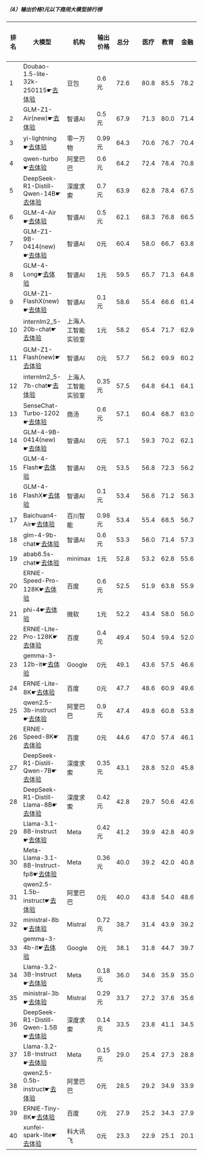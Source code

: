 ##### （4）输出价格1元以下商用大模型排行榜
|排名|大模型|机构|输出价格|总分| |医疗|教育|金融|法律|行政公务|心理健康|推理与数学计算|语言与指令遵从|
|---|-----|---|-------|---|-|----|---|---|---|------|-------|-----------|------------|
|1|Doubao-1.5-lite-32k-250115☛[去体验](https://easyllm.site/static/modelcompare.html?type=proprietary)|豆包|0.6元|72.6| |        80.8|85.5|78.2|61.6|        65.8|65.8|        65.0|77.8|
|2|GLM-Z1-Air(new)☛[去体验](https://easyllm.site/static/modelcompare.html?type=proprietary)|智谱AI|0.5元|67.9| |        71.3|80.0|71.4|52.0|        76.0|53.5|        63.8|75.5|
|3|yi-lightning☛[去体验](https://easyllm.site/static/modelcompare.html?type=proprietary)|零一万物|0.99元|64.3| |        70.6|76.7|70.4|42.6|        61.5|56.8|        61.2|74.9|
|4|qwen-turbo☛[去体验](https://easyllm.site/static/modelcompare.html?type=proprietary)|阿里巴巴|0.6元|64.2| |        72.4|78.4|70.8|46.9|        62.0|60.8|        53.0|69.4|
|5|DeepSeek-R1-Distill-Qwen-14B☛[去体验](https://easyllm.site/static/modelcompare.html?type=open-source)|深度求索|0.7元|63.9| |        62.8|78.4|67.5|40.2|        66.5|55.6|        67.2|72.7|
|6|GLM-4-Air☛[去体验](https://easyllm.site/static/modelcompare.html?type=proprietary)|智谱AI|0.5元|62.1| |        68.3|76.8|66.5|42.5|        68.0|56.5|        44.2|74.4|
|7|GLM-Z1-9B-0414(new)☛[去体验](https://easyllm.site/static/modelcompare.html?type=open-source)|智谱AI|0元|60.4| |        58.0|66.7|63.8|31.5|        75.5|48.8|        69.1|69.6|
|8|GLM-4-Long☛[去体验](https://easyllm.site/static/modelcompare.html?type=proprietary)|智谱AI|1元|59.5| |        65.7|71.3|64.8|42.3|        61.0|50.9|        47.9|72.4|
|9|GLM-Z1-FlashX(new)☛[去体验](https://easyllm.site/static/modelcompare.html?type=proprietary)|智谱AI|0.1元|58.6| |        55.4|66.6|61.4|32.3|        71.5|48.6|        61.9|71.4|
|10|internlm2_5-20b-chat☛[去体验](https://easyllm.site/static/modelcompare.html?type=open-source)|上海人工智能实验室|1元|58.2| |        65.4|71.7|62.9|44.7|        53.5|52.7|        43.8|70.7|
|11|GLM-Z1-Flash(new)☛[去体验](https://easyllm.site/static/modelcompare.html?type=proprietary)|智谱AI|0元|57.7| |        56.2|69.9|60.2|32.5|        65.5|47.1|        60.1|69.7|
|12|internlm2_5-7b-chat☛[去体验](https://easyllm.site/static/modelcompare.html?type=open-source)|上海人工智能实验室|0.35元|57.5| |        64.8|64.1|64.1|43.1|        55.5|51.0|        46.9|70.9|
|13|SenseChat-Turbo-1202☛[去体验](https://easyllm.site/static/modelcompare.html?type=proprietary)|商汤|0.6元|57.1| |        60.4|68.7|63.0|36.8|        56.0|52.2|        50.3|69.7|
|14|GLM-4-9B-0414(new)☛[去体验](https://easyllm.site/static/modelcompare.html?type=open-source)|智谱AI|0元|57.1| |        59.3|70.2|62.1|40.8|        53.5|49.2|        49.9|71.9|
|15|GLM-4-Flash☛[去体验](https://easyllm.site/static/modelcompare.html?type=proprietary)|智谱AI|0元|53.5| |        56.8|72.3|56.2|36.2|        49.4|52.3|        38.7|66.0|
|16|GLM-4-FlashX☛[去体验](https://easyllm.site/static/modelcompare.html?type=proprietary)|智谱AI|0.1元|53.4| |        56.6|71.2|56.3|34.7|        53.5|46.1|        42.4|66.5|
|17|Baichuan4-Air☛[去体验](https://easyllm.site/static/modelcompare.html?type=proprietary)|百川智能|0.98元|53.4| |        55.4|68.5|56.7|30.3|        49.0|47.2|        50.3|69.9|
|18|glm-4-9b-chat☛[去体验](https://easyllm.site/static/modelcompare.html?type=open-source)|智谱AI|0.6元|53.3| |        56.0|71.4|57.3|36.5|        52.0|47.1|        39.1|66.7|
|19|abab6.5s-chat☛[去体验](https://easyllm.site/static/modelcompare.html?type=proprietary)|minimax|1元|52.8| |        53.2|62.8|55.6|33.8|        49.5|44.8|        48.0|74.9|
|20|ERNIE-Speed-Pro-128K☛[去体验](https://easyllm.site/static/modelcompare.html?type=proprietary)|百度|0.6元|52.5| |        51.9|63.8|55.9|37.6|        47.5|44.8|        46.8|71.7|
|21|phi-4☛[去体验](https://easyllm.site/static/modelcompare.html?type=open-source)|微软|1元|52.2| |        43.4|58.0|56.0|24.9|        64.5|43.2|        60.3|67.2|
|22|ERNIE-Lite-Pro-128K☛[去体验](https://easyllm.site/static/modelcompare.html?type=proprietary)|百度|0.4元|49.4| |        50.4|59.4|52.0|31.4|        46.0|43.5|        44.2|68.5|
|23|gemma-3-12b-it☛[去体验](https://easyllm.site/static/modelcompare.html?type=open-source)|Google|0元|49.1| |        43.6|57.5|46.6|20.4|        59.0|41.1|        58.3|66.4|
|24|ERNIE-Lite-8K☛[去体验](https://easyllm.site/static/modelcompare.html?type=proprietary)|百度|0元|47.7| |        48.6|60.9|49.6|29.2|        45.5|43.0|        38.6|66.4|
|25|qwen2.5-3b-instruct☛[去体验](https://easyllm.site/static/modelcompare.html?type=open-source)|阿里巴巴|0.9元|47.4| |        49.8|60.8|53.8|26.9|        42.0|43.8|        39.6|62.4|
|26|ERNIE-Speed-8K☛[去体验](https://easyllm.site/static/modelcompare.html?type=proprietary)|百度|0元|44.6| |        47.0|57.4|46.1|31.4|        42.5|43.7|        27.3|61.4|
|27|DeepSeek-R1-Distill-Qwen-7B☛[去体验](https://easyllm.site/static/modelcompare.html?type=open-source)|深度求索|0.35元|43.1| |        28.8|52.0|45.8|19.2|        54.0|30.4|        54.5|60.3|
|28|DeepSeek-R1-Distill-Llama-8B☛[去体验](https://easyllm.site/static/modelcompare.html?type=open-source)|深度求索|0.42元|42.8| |        29.7|50.6|42.6|20.3|        52.0|31.9|        52.7|62.7|
|29|Llama-3.1-8B-Instruct☛[去体验](https://easyllm.site/static/modelcompare.html?type=open-source)|Meta|0.42元|41.2| |        39.9|42.8|40.9|21.3|        43.0|37.2|        42.3|62.5|
|30|Meta-Llama-3.1-8B-Instruct-fp8☛[去体验](https://easyllm.site/static/modelcompare.html?type=open-source)|Meta|0.36元|40.0| |        39.2|42.0|40.8|19.5|        37.5|34.0|        44.1|63.3|
|31|qwen2.5-1.5b-instruct☛[去体验](https://easyllm.site/static/modelcompare.html?type=open-source)|阿里巴巴|0元|40.0| |        43.8|54.0|48.6|25.6|        35.0|39.6|        24.7|48.5|
|32|ministral-8b☛[去体验](https://easyllm.site/static/modelcompare.html?type=proprietary)|Mistral|0.72元|38.7| |        31.4|43.9|39.2|19.9|        39.5|31.5|        42.9|60.9|
|33|gemma-3-4b-it☛[去体验](https://easyllm.site/static/modelcompare.html?type=open-source)|Google|0元|38.1| |        31.8|44.7|39.7|16.6|        39.5|29.2|        49.2|54.4|
|34|Llama-3.2-3B-Instruct☛[去体验](https://easyllm.site/static/modelcompare.html?type=open-source)|Meta|0.18元|36.0| |        34.6|35.9|35.0|17.1|        34.0|29.6|        39.7|62.0|
|35|ministral-3b☛[去体验](https://easyllm.site/static/modelcompare.html?type=proprietary)|Mistral|0.29元|33.7| |        27.2|37.6|35.6|14.8|        34.0|29.4|        40.4|50.8|
|36|DeepSeek-R1-Distill-Qwen-1.5B☛[去体验](https://easyllm.site/static/modelcompare.html?type=open-source)|深度求索|0.14元|33.5| |        23.8|41.1|34.5|15.4|        34.5|23.9|        46.3|49.0|
|37|Llama-3.2-1B-Instruct☛[去体验](https://easyllm.site/static/modelcompare.html?type=open-source)|Meta|0.15元|29.0| |        25.4|27.3|28.8|14.6|        29.0|21.1|        33.1|52.5|
|38|qwen2.5-0.5b-instruct☛[去体验](https://easyllm.site/static/modelcompare.html?type=open-source)|阿里巴巴|0元|28.5| |        29.2|34.9|33.9|18.4|        22.5|24.5|        25.4|39.3|
|39|ERNIE-Tiny-8K☛[去体验](https://easyllm.site/static/modelcompare.html?type=proprietary)|百度|0元|27.9| |        25.2|34.3|27.9|19.8|        32.0|23.0|        18.4|42.6|
|40|xunfei-spark-lite☛[去体验](https://easyllm.site/static/modelcompare.html?type=proprietary)|科大讯飞|0元|23.3| |        22.9|25.1|20.1|19.8|        21.7|25.4|        14.2|37.4|
    
